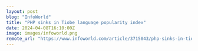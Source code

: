 ```yaml
---
layout: post
blog: "InfoWorld"
title: "PHP sinks in Tiobe language popularity index"
date: 2024-04-08T16:10:00Z
image: images/infoworld.png
remote_url: "https://www.infoworld.com/article/3715043/php-sinks-in-tiobe-language-popularity-index.html#tk.rss_applicationdevelopment"
---
```

